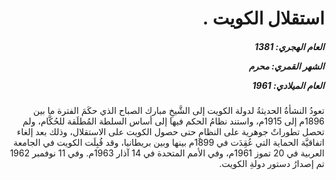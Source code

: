 <h1 dir="rtl">استقلال الكويت .</h1>

<h5 dir="rtl">العام الهجري:  1381

الشهر القمري: محرم

العام الميلادي: 1961</h5>

<p dir="rtl">تعودُ النشأةُ الحديثةُ لدولة الكويت إلى الشَّيخِ مبارك الصباح الذي حكَمَ الفترة ما بين 1896م إلى 1915م، واستند نظامُ الحكم فيها إلى أساس السلطة المُطلَقة للحُكَّام، ولم تحصل تطوراتٌ جوهرية على النظامِ حتى حصول الكويت على الاستقلال، وذلك بعد إلغاء اتفاقيَّة الحماية التي عُقِدَت في 1899م بينها وبين بريطانيا، وقد قُبِلَت الكويت في الجامعة العربية في 20 تموز 1961م، وفي الأمم المتحدة في 14 آذار 1963م. وفي 11 نوفمبر 1962 تم إصدارُ دستور دولةِ الكويت.</p></br>
